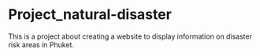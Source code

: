# Project_natural-disaster
This is a project about creating a website to display information on disaster risk areas in Phuket.
